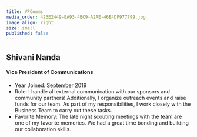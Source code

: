 ```yaml
---
title: VPComms
media_order: 423E2449-EA93-4BC9-A2AE-46E4DF977799.jpg
image_align: right
size: small
published: false
---
```


## Shivani Nanda
#### Vice President of Communications
* Year Joined: September 2019 
* Role: I handle all external communication with our sponsors and community partners! Additionally, I organize outreach events and raise funds for our team. As part of my responsibilities, I work closely with the Business Team to carry out these tasks.
* Favorite Memory: The late night scouting meetings with the team are one of my favorite memories. We had a great time bonding and building our collaboration skills.
